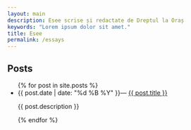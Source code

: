 ```yaml
---
layout: main
description: Esee scrise și redactate de Dreptul la Oraș
keywords: "Lorem ipsum dolor sit amet."
title: Esee
permalink: /essays
---
```


<h2 id="Esee">Posts</h2>

<div>
    <ul>
        {% for post in site.posts %}
           <li><span>{{ post.date | date: "%d %B %Y" }}&mdash; <a href="{{ post.url }}">{{ post.title }}</a> </span> 
                <p>{{ post.description }}</p>
           </li>
        {% endfor %}
    </ul>
</div>